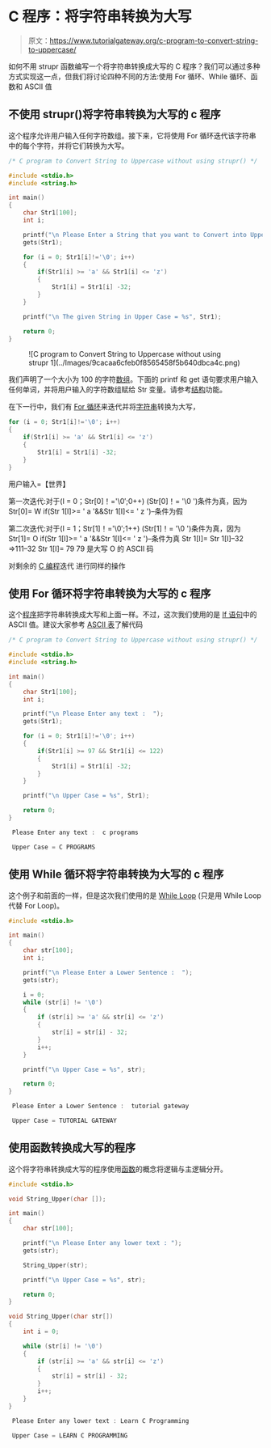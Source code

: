 # C 程序：将字符串转换为大写

> 原文：<https://www.tutorialgateway.org/c-program-to-convert-string-to-uppercase/>

如何不用 strupr 函数编写一个将字符串转换成大写的 C 程序？我们可以通过多种方式实现这一点，但我们将讨论四种不同的方法:使用 For 循环、While 循环、函数和 ASCII 值

## 不使用 strupr()将字符串转换为大写的 c 程序

这个程序允许用户输入任何字符数组。接下来，它将使用 For 循环迭代该字符串中的每个字符，并将它们转换为大写。

```c
/* C program to Convert String to Uppercase without using strupr() */

#include <stdio.h>
#include <string.h>

int main()
{
  	char Str1[100];
  	int i;

  	printf("\n Please Enter a String that you want to Convert into Uppercase :  ");
  	gets(Str1);

  	for (i = 0; Str1[i]!='\0'; i++)
  	{
  		if(Str1[i] >= 'a' && Str1[i] <= 'z')
  		{
  			Str1[i] = Str1[i] -32;
		}
  	}

  	printf("\n The given String in Upper Case = %s", Str1);

  	return 0;
}
```

<figure class="wp-block-image">![C program to Convert String to Uppercase without using strupr 1](../Images/9cacaa6cfeb0f8565458f5b640dbca4c.png)</figure>

我们声明了一个大小为 100 的字符[数组](https://www.tutorialgateway.org/array-in-c/)。下面的 printf 和 get 语句要求用户输入任何单词，并将用户输入的字符数组赋给 Str 变量。请参考[结构](https://www.tutorialgateway.org/strupr-in-c-programming/)功能。

在下一行中，我们有 [For 循环](https://www.tutorialgateway.org/for-loop-in-c-programming/)来迭代并将[字符串](https://www.tutorialgateway.org/c-string/)转换为大写，

```c
for (i = 0; Str1[i]!='\0'; i++)
{
	if(Str1[i] >= 'a' && Str1[i] <= 'z')
	{
		Str1[i] = Str1[i] -32;
	}
}
```

用户输入=【世界】

第一次迭代:对于(I = 0；Str[0]！='\0′;0++)
(Str[0]！= '\0 ')条件为真，因为 Str[0]= W
if(Str 1[I]>= ' a '&&Str 1[I]<= ' z ')–条件为假

第二次迭代:对于(I = 1；Str[1]！='\0′;1++)
(Str[1]！= '\0 ')条件为真，因为 Str[1]= O
if(Str 1[I]>= ' a '&&Str 1[I]<= ' z ')–条件为真
Str 1[I]= Str 1[I]–32 =>111–32
Str 1[I]= 79
79 是大写 O 的 ASCII 码

对剩余的 [C 编程](https://www.tutorialgateway.org/c-programming/)迭代 进行同样的操作

## 使用 For 循环将字符串转换为大写的 c 程序

这个[程序](https://www.tutorialgateway.org/c-programming-examples/)把字符串转换成大写和上面一样。不过，这次我们使用的是 [If 语句](https://www.tutorialgateway.org/if-statement-in-c/)中的 ASCII 值。建议大家参考 [ASCII 表](https://www.tutorialgateway.org/ascii-table/)了解代码

```c
/* C program to Convert String to Uppercase without using strupr() */

#include <stdio.h>
#include <string.h>

int main()
{
  	char Str1[100];
  	int i;

  	printf("\n Please Enter any text :  ");
  	gets(Str1);

  	for (i = 0; Str1[i]!='\0'; i++)
  	{
  		if(Str1[i] >= 97 && Str1[i] <= 122)
  		{
  			Str1[i] = Str1[i] -32;
		}
  	}

  	printf("\n Upper Case = %s", Str1);

  	return 0;
}
```

```c
 Please Enter any text :  c programs

 Upper Case = C PROGRAMS
```

## 使用 While 循环将字符串转换为大写的 c 程序

这个例子和前面的一样，但是这次我们使用的是 [While Loop](https://www.tutorialgateway.org/while-loop-in-c/) (只是用 While Loop 代替 For Loop)。

```c
#include <stdio.h> 

int main()
{
	char str[100];
	int i;

	printf("\n Please Enter a Lower Sentence :  ");
	gets(str);

 	i = 0;
	while (str[i] != '\0') 
	{
    	if (str[i] >= 'a' && str[i] <= 'z') 
		{
        	str[i] = str[i] - 32;
    	}
      	i++;
	}

	printf("\n Upper Case = %s", str);

	return 0;
}
```

```c
 Please Enter a Lower Sentence :  tutorial gateway

 Upper Case = TUTORIAL GATEWAY
```

## 使用函数转换成大写的程序

这个将字符串转换成大写的程序使用[函数](https://www.tutorialgateway.org/functions-in-c/)的概念将逻辑与主逻辑分开。

```c
#include <stdio.h> 

void String_Upper(char []);

int main()
{
	char str[100];

	printf("\n Please Enter any lower text : ");
	gets(str);

	String_Upper(str);

	printf("\n Upper Case = %s", str);

	return 0;
}

void String_Upper(char str[]) 
{
	int i = 0;

	while (str[i] != '\0') 
	{
    	if (str[i] >= 'a' && str[i] <= 'z') 
		{
        	str[i] = str[i] - 32;
    	}
      	i++;
	}
}
```

```c
 Please Enter any lower text : Learn C Programming

 Upper Case = LEARN C PROGRAMMING
```